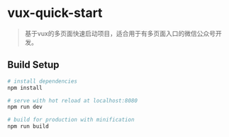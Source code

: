 # vux-quick-start

> 基于vux的多页面快速启动项目，适合用于有多页面入口的微信公众号开发。

## Build Setup

``` bash
# install dependencies
npm install

# serve with hot reload at localhost:8080
npm run dev

# build for production with minification
npm run build
```
